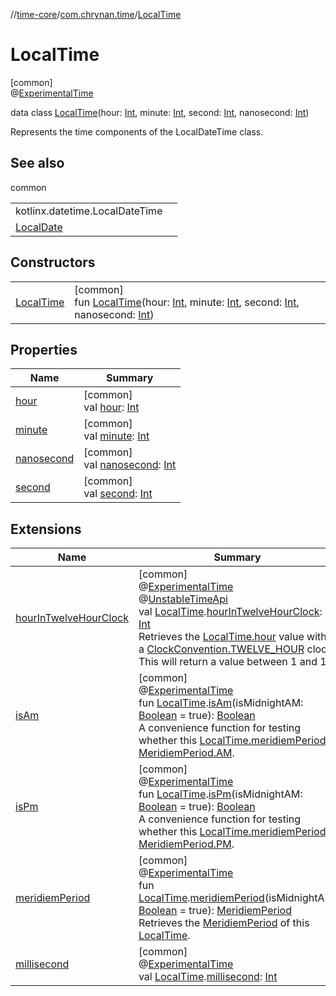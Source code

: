 //[time-core](../../../index.md)/[com.chrynan.time](../index.md)/[LocalTime](index.md)

# LocalTime

[common]\
@[ExperimentalTime](https://kotlinlang.org/api/latest/jvm/stdlib/kotlin.time/-experimental-time/index.html)

data class [LocalTime](index.md)(hour: [Int](https://kotlinlang.org/api/latest/jvm/stdlib/kotlin/-int/index.html), minute: [Int](https://kotlinlang.org/api/latest/jvm/stdlib/kotlin/-int/index.html), second: [Int](https://kotlinlang.org/api/latest/jvm/stdlib/kotlin/-int/index.html), nanosecond: [Int](https://kotlinlang.org/api/latest/jvm/stdlib/kotlin/-int/index.html))

Represents the time components of the LocalDateTime class.

## See also

common

| | |
|---|---|
| kotlinx.datetime.LocalDateTime |  |
| [LocalDate](../-local-date.md) |  |

## Constructors

| | |
|---|---|
| [LocalTime](-local-time.md) | [common]<br>fun [LocalTime](-local-time.md)(hour: [Int](https://kotlinlang.org/api/latest/jvm/stdlib/kotlin/-int/index.html), minute: [Int](https://kotlinlang.org/api/latest/jvm/stdlib/kotlin/-int/index.html), second: [Int](https://kotlinlang.org/api/latest/jvm/stdlib/kotlin/-int/index.html), nanosecond: [Int](https://kotlinlang.org/api/latest/jvm/stdlib/kotlin/-int/index.html)) |

## Properties

| Name | Summary |
|---|---|
| [hour](hour.md) | [common]<br>val [hour](hour.md): [Int](https://kotlinlang.org/api/latest/jvm/stdlib/kotlin/-int/index.html) |
| [minute](minute.md) | [common]<br>val [minute](minute.md): [Int](https://kotlinlang.org/api/latest/jvm/stdlib/kotlin/-int/index.html) |
| [nanosecond](nanosecond.md) | [common]<br>val [nanosecond](nanosecond.md): [Int](https://kotlinlang.org/api/latest/jvm/stdlib/kotlin/-int/index.html) |
| [second](second.md) | [common]<br>val [second](second.md): [Int](https://kotlinlang.org/api/latest/jvm/stdlib/kotlin/-int/index.html) |

## Extensions

| Name | Summary |
|---|---|
| [hourInTwelveHourClock](../hour-in-twelve-hour-clock.md) | [common]<br>@[ExperimentalTime](https://kotlinlang.org/api/latest/jvm/stdlib/kotlin.time/-experimental-time/index.html)<br>@[UnstableTimeApi](../-unstable-time-api/index.md)<br>val [LocalTime](index.md).[hourInTwelveHourClock](../hour-in-twelve-hour-clock.md): [Int](https://kotlinlang.org/api/latest/jvm/stdlib/kotlin/-int/index.html)<br>Retrieves the [LocalTime.hour](hour.md) value within a [ClockConvention.TWELVE_HOUR](../-clock-convention/-t-w-e-l-v-e_-h-o-u-r/index.md) clock. This will return a value between 1 and 12. |
| [isAm](../is-am.md) | [common]<br>@[ExperimentalTime](https://kotlinlang.org/api/latest/jvm/stdlib/kotlin.time/-experimental-time/index.html)<br>fun [LocalTime](index.md).[isAm](../is-am.md)(isMidnightAM: [Boolean](https://kotlinlang.org/api/latest/jvm/stdlib/kotlin/-boolean/index.html) = true): [Boolean](https://kotlinlang.org/api/latest/jvm/stdlib/kotlin/-boolean/index.html)<br>A convenience function for testing whether this [LocalTime.meridiemPeriod](../meridiem-period.md) is [MeridiemPeriod.AM](../-meridiem-period/-a-m/index.md). |
| [isPm](../is-pm.md) | [common]<br>@[ExperimentalTime](https://kotlinlang.org/api/latest/jvm/stdlib/kotlin.time/-experimental-time/index.html)<br>fun [LocalTime](index.md).[isPm](../is-pm.md)(isMidnightAM: [Boolean](https://kotlinlang.org/api/latest/jvm/stdlib/kotlin/-boolean/index.html) = true): [Boolean](https://kotlinlang.org/api/latest/jvm/stdlib/kotlin/-boolean/index.html)<br>A convenience function for testing whether this [LocalTime.meridiemPeriod](../meridiem-period.md) is [MeridiemPeriod.PM](../-meridiem-period/-p-m/index.md). |
| [meridiemPeriod](../meridiem-period.md) | [common]<br>@[ExperimentalTime](https://kotlinlang.org/api/latest/jvm/stdlib/kotlin.time/-experimental-time/index.html)<br>fun [LocalTime](index.md).[meridiemPeriod](../meridiem-period.md)(isMidnightAM: [Boolean](https://kotlinlang.org/api/latest/jvm/stdlib/kotlin/-boolean/index.html) = true): [MeridiemPeriod](../-meridiem-period/index.md)<br>Retrieves the [MeridiemPeriod](../-meridiem-period/index.md) of this [LocalTime](index.md). |
| [millisecond](../millisecond.md) | [common]<br>@[ExperimentalTime](https://kotlinlang.org/api/latest/jvm/stdlib/kotlin.time/-experimental-time/index.html)<br>val [LocalTime](index.md).[millisecond](../millisecond.md): [Int](https://kotlinlang.org/api/latest/jvm/stdlib/kotlin/-int/index.html) |
